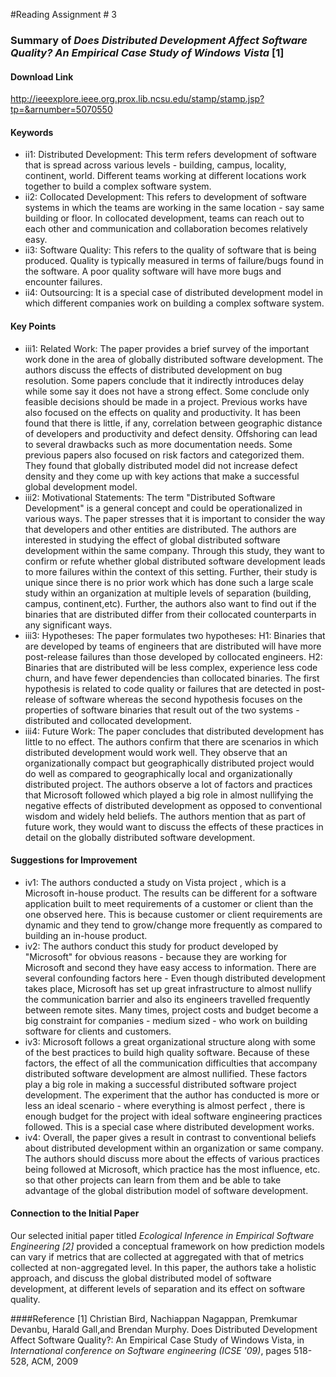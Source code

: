 #Reading Assignment # 3 
 
### Summary of *Does Distributed Development Affect Software Quality? An Empirical Case Study of Windows Vista* [1]

#### Download Link 
http://ieeexplore.ieee.org.prox.lib.ncsu.edu/stamp/stamp.jsp?tp=&arnumber=5070550

#### Keywords	 
* ii1: Distributed Development: This term refers development of software that is spread across various levels - building, campus, locality, continent, world. Different teams working at different locations work together to build a complex software system. 
* ii2: Collocated Development: This refers to development of software systems in which the teams are working in the same location - say same building or floor. In collocated development, teams can reach out to each other and communication and collaboration becomes relatively easy.
* ii3: Software Quality: This refers to the quality of software that is being produced. Quality is typically measured in terms of failure/bugs found in the software. A poor quality software will have more bugs and encounter failures.
* ii4: Outsourcing: It is a special case of distributed development model in which different companies work on building a complex software system.

#### Key Points
* iii1: Related Work: The paper provides a brief survey of the important work done in the area of globally distributed software development. The authors discuss the effects of distributed development on bug resolution. Some papers conclude that it indirectly introduces delay while some say it does not have a strong effect. Some conclude only feasible decisions should be made in a project. Previous works have also focused on the effects on quality and productivity. It has been found that there is little, if any, correlation between geographic distance of developers and productivity and defect density. Offshoring can lead to several drawbacks such as more documentation needs. Some previous papers also focused on risk factors and categorized them. They found that globally distributed model did not increase defect density and they come up with key actions that make a successful global development model.
* iii2: Motivational Statements: The term "Distributed Software Development" is a general concept and could be operationalized in various ways. The paper stresses that it is important to consider the way that developers and other entities are distributed. The authors are interested in studying the effect of global distributed software development within the same company. Through this study, they want to confirm or refute whether global distributed software development leads to more failures within the context of this setting. Further, their study is unique since there is no prior work which has done such a large scale study within an organization at multiple levels of separation (building, campus, continent,etc). Further, the authors also want to find out if the binaries that are distributed differ from their collocated counterparts in any significant ways.
* iii3: Hypotheses: The paper formulates two hypotheses: H1: Binaries that are developed by teams of engineers that are distributed will have more post-release failures than those developed by collocated engineers. H2: Binaries that are distributed will be less complex, experience less code churn, and have fewer dependencies than collocated binaries. The first hypothesis is related to code quality or failures that are detected in post-release of software whereas the second hypothesis focuses on the properties of software binaries that result out of the two systems - distributed and collocated development.
* iii4: Future Work: The paper concludes that distributed development has little to no effect. The authors confirm that there are scenarios in which distributed development would work well. They observe that an organizationally compact but geographically distributed project would do well as compared to geographically local and organizationally distributed project. The authors observe a lot of factors and practices that Microsoft followed which played a big role in almost nullifying the negative effects of distributed development as opposed to conventional wisdom and widely held beliefs. The authors mention that as part of future work, they would want to discuss the effects of these practices in detail on the globally distributed software development.  

#### Suggestions for Improvement 
* iv1: The authors conducted a study on Vista project , which is a Microsoft in-house product. The results can be different for a software application built to meet requirements of a customer or client than the one observed here. This is because customer or client requirements are dynamic and they tend to grow/change more frequently as compared to building an in-house product.
* iv2: The authors conduct this study for product developed by "Microsoft" for obvious reasons - because they are working for Microsoft and second they have easy access to information. There are several confounding factors here - Even though distributed development takes place, Microsoft has set up great infrastructure to almost nullify the communication barrier and also its engineers travelled frequently between remote sites. Many times, project costs and budget become a big constraint for companies - medium sized - who work on building software for clients and customers.
* iv3: Microsoft follows a great organizational structure along with some of the best practices to build high quality software. Because of these factors, the effect of all the communication difficulties that accompany distributed software development are almost nullified. These factors play a big role in making a successful distributed software project development. The experiment that the author has conducted is more or less an ideal scenario - where everything is almost perfect , there is enough budget for the project with ideal software engineering practices followed. This is a special case where distributed development works. 
* iv4: Overall, the paper gives a result in contrast to conventional beliefs about distributed development within an organization or same company. The authors should discuss more about the effects of various practices being followed at Microsoft, which practice has the most influence, etc. so that other projects can learn from them and be able to take advantage of the global distribution model of software development.


#### Connection to the Initial Paper
Our selected initial paper titled *Ecological Inference in Empirical Software Engineering [2]* provided a conceptual framework on how prediction models can vary if metrics that are collected at aggregated with that of metrics collected at non-aggregated level. In this paper, the authors take a holistic approach, and discuss the global distributed model of software development, at different levels of separation and its effect on software quality.  

####Reference
[1] Christian Bird, Nachiappan Nagappan, Premkumar Devanbu, Harald Gall,and Brendan Murphy. Does Distributed Development Affect Software Quality?: An Empirical Case Study of Windows Vista, in *International conference on Software engineering (ICSE '09)*, pages 518-528, ACM, 2009

